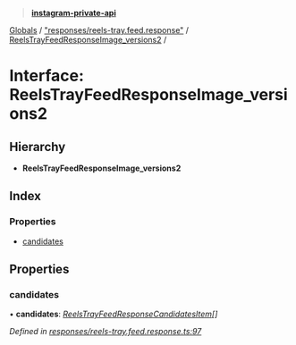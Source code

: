 > **[instagram-private-api](../README.md)**

[Globals](../README.md) / ["responses/reels-tray.feed.response"](../modules/_responses_reels_tray_feed_response_.md) / [ReelsTrayFeedResponseImage_versions2](_responses_reels_tray_feed_response_.reelstrayfeedresponseimage_versions2.md) /

# Interface: ReelsTrayFeedResponseImage_versions2

## Hierarchy

* **ReelsTrayFeedResponseImage_versions2**

## Index

### Properties

* [candidates](_responses_reels_tray_feed_response_.reelstrayfeedresponseimage_versions2.md#candidates)

## Properties

###  candidates

• **candidates**: *[ReelsTrayFeedResponseCandidatesItem](_responses_reels_tray_feed_response_.reelstrayfeedresponsecandidatesitem.md)[]*

*Defined in [responses/reels-tray.feed.response.ts:97](https://github.com/dilame/instagram-private-api/blob/e9c516c/src/responses/reels-tray.feed.response.ts#L97)*